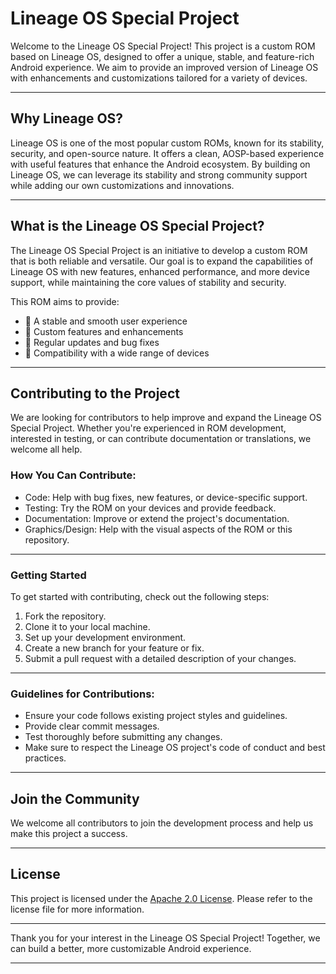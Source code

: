 # Lineage OS Special Project

Welcome to the Lineage OS Special Project! This project is a custom ROM based on Lineage OS, designed to offer a unique, stable, and feature-rich Android experience. We aim to provide an improved version of Lineage OS with enhancements and customizations tailored for a variety of devices.

---

## Why Lineage OS?

Lineage OS is one of the most popular custom ROMs, known for its stability, security, and open-source nature. It offers a clean, AOSP-based experience with useful features that enhance the Android ecosystem. By building on Lineage OS, we can leverage its stability and strong community support while adding our own customizations and innovations.

---

## What is the Lineage OS Special Project?

The Lineage OS Special Project is an initiative to develop a custom ROM that is both reliable and versatile. Our goal is to expand the capabilities of Lineage OS with new features, enhanced performance, and more device support, while maintaining the core values of stability and security.

This ROM aims to provide:

- 🔹 A stable and smooth user experience
- 🔸 Custom features and enhancements
- 🔹 Regular updates and bug fixes
- 🔸 Compatibility with a wide range of devices

---

## Contributing to the Project

We are looking for contributors to help improve and expand the Lineage OS Special Project. Whether you're experienced in ROM development, interested in testing, or can contribute documentation or translations, we welcome all help.

### How You Can Contribute:

- Code: Help with bug fixes, new features, or device-specific support.
- Testing: Try the ROM on your devices and provide feedback.
- Documentation: Improve or extend the project's documentation.
- Graphics/Design: Help with the visual aspects of the ROM or this repository.

---

### Getting Started

To get started with contributing, check out the following steps:

1. Fork the repository.
2. Clone it to your local machine.
3. Set up your development environment.
4. Create a new branch for your feature or fix.
5. Submit a pull request with a detailed description of your changes.

---

### Guidelines for Contributions:

- Ensure your code follows existing project styles and guidelines.
- Provide clear commit messages.
- Test thoroughly before submitting any changes.
- Make sure to respect the Lineage OS project's code of conduct and best practices.

---

## Join the Community

We welcome all contributors to join the development process and help us make this project a success. 

---

## License

This project is licensed under the [Apache 2.0 License](LICENSE). Please refer to the license file for more information.

---

Thank you for your interest in the Lineage OS Special Project! Together, we can build a better, more customizable Android experience.

---